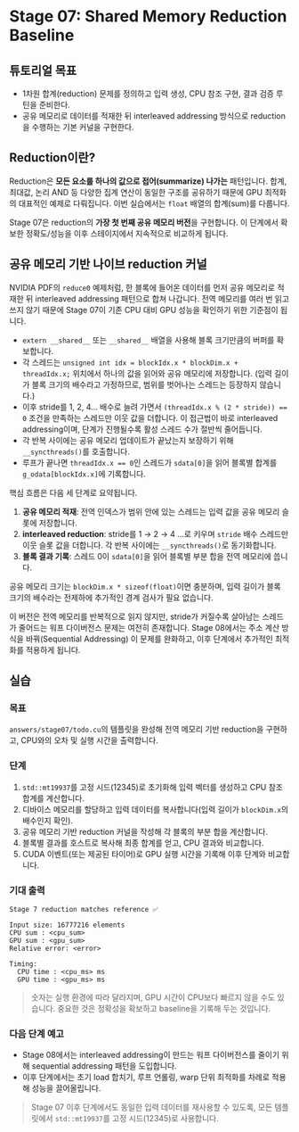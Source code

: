 # Stage 07: Shared Memory Reduction Baseline

## 튜토리얼 목표

- 1차원 합계(reduction) 문제를 정의하고 입력 생성, CPU 참조 구현, 결과 검증 루틴을 준비한다.
- 공유 메모리로 데이터를 적재한 뒤 interleaved addressing 방식으로 reduction을 수행하는 기본 커널을 구현한다.

## Reduction이란?

Reduction은 **모든 요소를 하나의 값으로 접어(summarize) 나가는** 패턴입니다. 합계, 최대값, 논리 AND 등 다양한 집계 연산이 동일한 구조를 공유하기 때문에 GPU 최적화의 대표적인 예제로 다뤄집니다. 이번 실습에서는 `float` 배열의 합계(sum)를 다룹니다.

Stage 07은 reduction의 **가장 첫 번째 공유 메모리 버전**을 구현합니다. 이 단계에서 확보한 정확도/성능을 이후 스테이지에서 지속적으로 비교하게 됩니다.

## 공유 메모리 기반 나이브 reduction 커널

NVIDIA PDF의 `reduce0` 예제처럼, 한 블록에 들어온 데이터를 먼저 공유 메모리로 적재한 뒤 interleaved addressing 패턴으로 합쳐 나갑니다. 전역 메모리를 여러 번 읽고 쓰지 않기 때문에 Stage 07이 기존 CPU 대비 GPU 성능을 확인하기 위한 기준점이 됩니다.

- `extern __shared__` 또는 `__shared__` 배열을 사용해 블록 크기만큼의 버퍼를 확보합니다.
- 각 스레드는 `unsigned int idx = blockIdx.x * blockDim.x + threadIdx.x;` 위치에서 하나의 값을 읽어와 공유 메모리에 저장합니다. (입력 길이가 블록 크기의 배수라고 가정하므로, 범위를 벗어나는 스레드는 등장하지 않습니다.)
- 이후 stride를 1, 2, 4… 배수로 늘려 가면서 `(threadIdx.x % (2 * stride)) == 0` 조건을 만족하는 스레드만 이웃 값을 더합니다. 이 접근법이 바로 interleaved addressing이며, 단계가 진행될수록 활성 스레드 수가 절반씩 줄어듭니다.
- 각 반복 사이에는 공유 메모리 업데이트가 끝났는지 보장하기 위해 `__syncthreads()`를 호출합니다.
- 루프가 끝나면 `threadIdx.x == 0`인 스레드가 `sdata[0]`을 읽어 블록별 합계를 `g_odata[blockIdx.x]`에 기록합니다.

핵심 흐름은 다음 세 단계로 요약됩니다.

1. **공유 메모리 적재**: 전역 인덱스가 범위 안에 있는 스레드는 입력 값을 공유 메모리 슬롯에 저장합니다.
2. **interleaved reduction**: stride를 1 → 2 → 4 …로 키우며 `stride` 배수 스레드만 이웃 슬롯 값을 더합니다. 각 반복 사이에는 `__syncthreads()`로 동기화합니다.
3. **블록 결과 기록**: 스레드 0이 `sdata[0]`을 읽어 블록별 부분 합을 전역 메모리에 씁니다.

공유 메모리 크기는 `blockDim.x * sizeof(float)`이면 충분하며, 입력 길이가 블록 크기의 배수라는 전제하에 추가적인 경계 검사가 필요 없습니다.

이 버전은 전역 메모리를 반복적으로 읽지 않지만, stride가 커질수록 살아남는 스레드가 줄어드는 워프 다이버전스 문제는 여전히 존재합니다. Stage 08에서는 주소 계산 방식을 바꿔(Sequential Addressing) 이 문제를 완화하고, 이후 단계에서 추가적인 최적화를 적용하게 됩니다.

## 실습

### 목표

`answers/stage07/todo.cu`의 템플릿을 완성해 전역 메모리 기반 reduction을 구현하고, CPU와의 오차 및 실행 시간을 출력합니다.

### 단계

1. `std::mt19937`를 고정 시드(12345)로 초기화해 입력 벡터를 생성하고 CPU 참조 합계를 계산합니다.
2. 디바이스 메모리를 할당하고 입력 데이터를 복사합니다(입력 길이가 `blockDim.x`의 배수인지 확인).
3. 공유 메모리 기반 reduction 커널을 작성해 각 블록의 부분 합을 계산합니다.
4. 블록별 결과를 호스트로 복사해 최종 합계를 얻고, CPU 결과와 비교합니다.
5. CUDA 이벤트(또는 제공된 타이머)로 GPU 실행 시간을 기록해 이후 단계와 비교합니다.

### 기대 출력

```
Stage 7 reduction matches reference ✅

Input size: 16777216 elements
CPU sum : <cpu_sum>
GPU sum : <gpu_sum>
Relative error: <error>

Timing:
  CPU time : <cpu_ms> ms
  GPU time : <gpu_ms> ms
```

> 숫자는 실행 환경에 따라 달라지며, GPU 시간이 CPU보다 빠르지 않을 수도 있습니다. 중요한 것은 정확성을 확보하고 baseline을 기록해 두는 것입니다.

### 다음 단계 예고

- Stage 08에서는 interleaved addressing이 만드는 워프 다이버전스를 줄이기 위해 sequential addressing 패턴을 도입합니다.
- 이후 단계에서는 초기 load 합치기, 루프 언롤링, warp 단위 최적화를 차례로 적용해 성능을 끌어올립니다.

> Stage 07 이후 단계에서도 동일한 입력 데이터를 재사용할 수 있도록, 모든 템플릿에서 `std::mt19937`를 고정 시드(12345)로 사용합니다.
